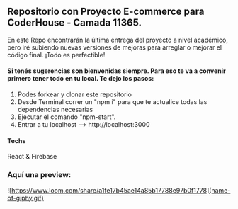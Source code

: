 ## Repositorio con Proyecto E-commerce para CoderHouse - Camada 11365.

En este Repo encontrarán la última entrega del proyecto a nivel académico, pero iré subiendo nuevas versiones de mejoras para arreglar o mejorar el código final. ¡Todo es perfectible!

#### Si tenés sugerencias son bienvenidas siempre. Para eso te va a convenir primero tener todo en tu local. Te dejo los pasos: 
 1) Podes forkear y clonar este repositorio
 2) Desde Terminal correr un "npm i" para que te actualice todas las dependencias necesarias
 3) Ejecutar el comando "npm-start".
 4) Entrar a tu localhost --> http://localhost:3000

#### Techs
React & Firebase

### Aquí una preview:

![https://www.loom.com/share/a1fe17b45ae14a85b17788e97b0f1778](name-of-giphy.gif)
